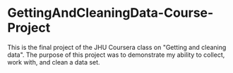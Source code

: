 # GettingAndCleaningData-Course-Project
This is the final project of the JHU Coursera class on "Getting and cleaning data". The purpose of this project was to demonstrate my ability to collect, work with, and clean a data set. 

